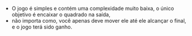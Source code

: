 - O jogo é simples e contém uma complexidade muito baixa, o único objetivo é encaixar o quadrado na saída,
- não importa como, você apenas deve mover ele até ele alcançar o final, e o jogo terá sido ganho.
